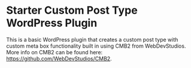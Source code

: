 # Starter Custom Post Type WordPress Plugin
This is a basic WordPress plugin that creates a custom post type with custom meta box functionality built in using CMB2 from WebDevStudios. More info on CMB2 can be found here: https://github.com/WebDevStudios/CMB2.
